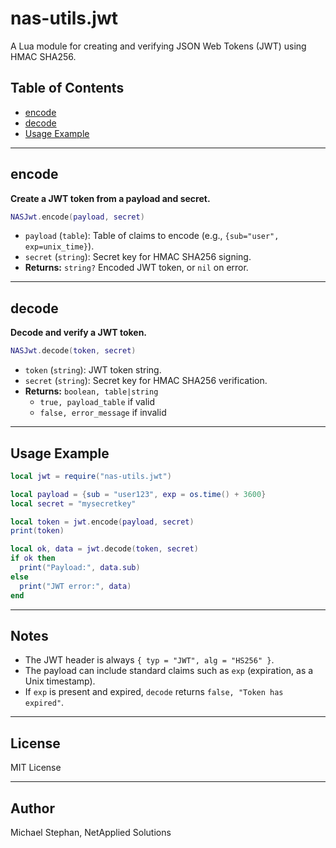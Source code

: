 # nas-utils.jwt

A Lua module for creating and verifying JSON Web Tokens (JWT) using HMAC SHA256.

## Table of Contents

- [encode](#encode)
- [decode](#decode)
- [Usage Example](#usage-example)

---

## encode

**Create a JWT token from a payload and secret.**

```lua
NASJwt.encode(payload, secret)
```

- `payload` (`table`): Table of claims to encode (e.g., `{sub="user", exp=unix_time}`).
- `secret` (`string`): Secret key for HMAC SHA256 signing.
- **Returns:** `string?` Encoded JWT token, or `nil` on error.

---

## decode

**Decode and verify a JWT token.**

```lua
NASJwt.decode(token, secret)
```

- `token` (`string`): JWT token string.
- `secret` (`string`): Secret key for HMAC SHA256 verification.
- **Returns:** `boolean, table|string`  
  - `true, payload_table` if valid  
  - `false, error_message` if invalid

---

## Usage Example

```lua
local jwt = require("nas-utils.jwt")

local payload = {sub = "user123", exp = os.time() + 3600}
local secret = "mysecretkey"

local token = jwt.encode(payload, secret)
print(token)

local ok, data = jwt.decode(token, secret)
if ok then
  print("Payload:", data.sub)
else
  print("JWT error:", data)
end
```

---

## Notes

- The JWT header is always `{ typ = "JWT", alg = "HS256" }`.
- The payload can include standard claims such as `exp` (expiration, as a Unix timestamp).
- If `exp` is present and expired, `decode` returns `false, "Token has expired"`.

---

## License

MIT License

---

## Author

Michael Stephan, NetApplied Solutions
